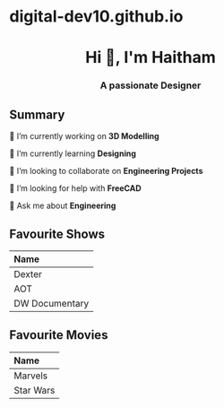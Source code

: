# digital-dev10.github.io
<h1 align="center">Hi 👋, I'm Haitham</h1>
<h3 align="center">A passionate Designer</h3>

## Summary

🔭 I’m currently working on **3D Modelling**

🌱 I’m currently learning **Designing**

👯 I’m looking to collaborate on **Engineering Projects**

🤝 I’m looking for help with **FreeCAD**

💬 Ask me about **Engineering**

## Favourite Shows
|Name           |
|:---           |
|Dexter         |
|AOT            |
|DW Documentary |

## Favourite Movies
|Name     |
|:---     |
|Marvels  |
|Star Wars|
